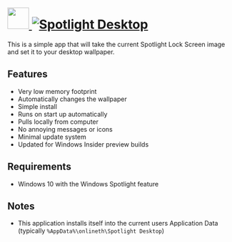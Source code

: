 # [<img src="https://cdn.jsdelivr.net/gh/AdmiringWorm/chocolatey-packages@949858caa05dd8821de3954b7fcfc2a7321f4332/icons/spotlight-desktop.png" height="48" width="48" /> ![Spotlight Desktop](https://img.shields.io/chocolatey/v/spotlight-desktop.svg?label=Spotlight%20Desktop&style=for-the-badge)](https://community.chocolatey.org/packages/spotlight-desktop)

This is a simple app that will take the current Spotlight Lock Screen image and set it to your desktop wallpaper.

## Features

- Very low memory footprint
- Automatically changes the wallpaper
- Simple install
- Runs on start up automatically
- Pulls locally from computer
- No annoying messages or icons
- Minimal update system
- Updated for Windows Insider preview builds

## Requirements

- Windows 10 with the Windows Spotlight feature

## Notes

- This application installs itself into the current users Application Data (typically `%AppData%\onlineth\Spotlight Desktop`)
